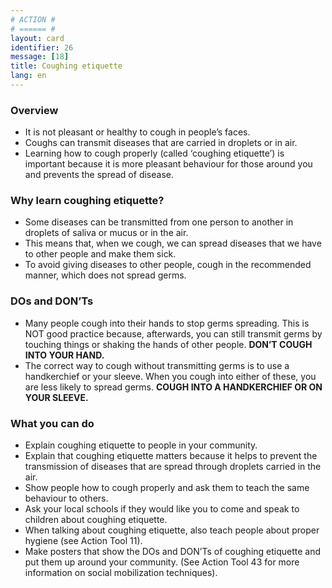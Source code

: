 ```yaml
---
# ACTION #
# ====== #
layout: card
identifier: 26
message: [18]
title: Coughing etiquette
lang: en
---
```


### Overview

- It is not pleasant or healthy to cough in people’s faces. 
- Coughs can transmit diseases that are carried in droplets or in air. 
- Learning how to cough properly (called ‘coughing etiquette’) is important because it is more pleasant behaviour for those around you and prevents the spread of disease.

### Why learn coughing etiquette?

- Some diseases can be transmitted from one person to another in droplets of saliva or mucus or in the air. 
- This means that, when we cough, we can spread diseases that we have to other people and make them sick. 
- To avoid giving diseases to other people, cough in the recommended manner, which does not spread germs. 

### DOs and DON’Ts

-	Many people cough into their hands to stop germs spreading. This is NOT good practice because, afterwards, you can still transmit germs by touching things or shaking the hands of other people. **DON’T COUGH INTO YOUR HAND.**
-	The correct way to cough without transmitting germs is to use a handkerchief or your sleeve. When you cough into either of these, you are less likely to spread germs. **COUGH INTO A HANDKERCHIEF OR ON YOUR SLEEVE.**

### What you can do

- Explain coughing etiquette to people in your community.
- Explain that coughing etiquette matters because it helps to prevent the transmission of diseases that are spread through droplets carried in the air.
- Show people how to cough properly and ask them to teach the same behaviour to others.
- Ask your local schools if they would like you to come and speak to children about coughing etiquette.
- When talking about coughing etiquette, also teach people about proper hygiene (see Action Tool 11).
- Make posters that show the DOs and DON’Ts of coughing etiquette and put them up around your community. (See Action Tool 43 for more information on social mobilization techniques).
